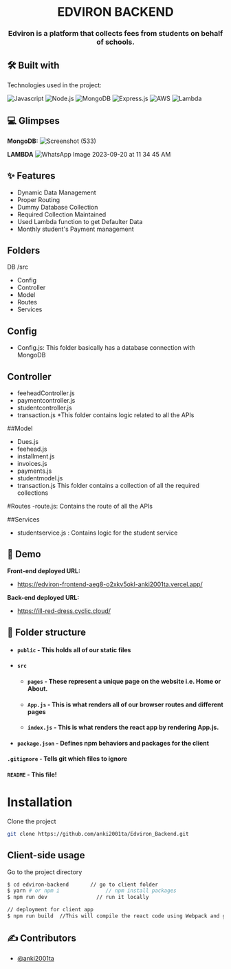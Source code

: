 <h1 align="center" id="title">
EDVIRON BACKEND 
</h1>

<h3 align="center">Edviron is a platform that collects fees from students on behalf of schools.</h3>



## 🛠 Built with 
Technologies used in the project:

![Javascript](https://img.shields.io/badge/JavaScript-323330?style=for-the-badge&amp;logo=javascript&amp;logoColor=F7DF1E)
![Node.js](https://img.shields.io/badge/Node.js-20232A?style=for-the-badge&amp;logo=node&amp;logoColor=61DAFB)
![MongoDB](https://img.shields.io/badge/MongoDB-green?style=for-the-badge&amp;logo=mongodb&amp;logoColor=white)
![Express.js](https://img.shields.io/badge/Express.js-black?style=for-the-badge&amp;logo=express&amp;logoColor=white)
![AWS](https://img.shields.io/badge/AWS-orange?style=for-the-badge&amp;logo=aws&amp;logoColor=white)
![Lambda](https://img.shields.io/badge/Lambda-red?style=for-the-badge&amp;logo=lambda&amp;logoColor=white)





## 💻 Glimpses

**MongoDB:**
![Screenshot (533)](https://github.com/anki2001ta/Edviron-Frontend/assets/107462155/42812158-bc0b-4483-a16b-daef8d6de6cd)

**LAMBDA**
![WhatsApp Image 2023-09-20 at 11 34 45 AM](https://github.com/anki2001ta/Edviron-Frontend/assets/107462155/cf249b5f-cd57-4a7e-9a2b-4350d748fff9)





## ✨ Features 
- Dynamic Data Management
- Proper Routing 
- Dummy Database Collection
- Required Collection Maintained
- Used Lambda function to  get Defaulter Data
- Monthly student's Payment management


## Folders
DB
/src
- Config
- Controller
- Model
- Routes
- Services

## Config
- Config.js: This folder basically has a database connection with MongoDB
## Controller
- feeheadController.js
- paymentcontroller.js
- studentcontroller.js
- transaction.js
*This folder contains logic related to all the APIs

##Model
- Dues.js
- feehead.js
- installment.js
- invoices.js
- payments.js
- studentmodel.js
- transaction.js
  This folder contains a collection of all the required collections

#Routes
-route.js: Contains the route of all the APIs

##Services
- studentservice.js : Contains logic for the student service

   
## 🚀 Demo

**Front-end deployed URL:**
- https://edviron-frontend-aeg8-o2xkv5okl-anki2001ta.vercel.app/

**Back-end deployed URL:**
- https://ill-red-dress.cyclic.cloud/



##  📁 Folder structure
- #### `public` - This holds all of our static files
- #### `src`
    - #### `pages` - These represent a unique page on the website i.e. Home or About. 
    - #### `App.js` - This is what renders all of our browser routes and different pages
    - #### `index.js` - This is what renders the react app by rendering App.js.
- #### `package.json` - Defines npm behaviors and packages for the client
#### `.gitignore` - Tells git which files to ignore
#### `README` - This file!

# Installation

Clone the project
```bash
git clone https://github.com/anki2001ta/Edviron_Backend.git
```
## Client-side usage

Go to the project directory

```bash
$ cd edviron-backend       // go to client folder
$ yarn # or npm i               // npm install packages
$ npm run dev                // run it locally

// deployment for client app
$ npm run build  //This will compile the react code using Webpack and generate a folder called docs in the root level
````  

## ✍ Contributors
- [@anki2001ta](https://github.com/anki2001ta)

##




